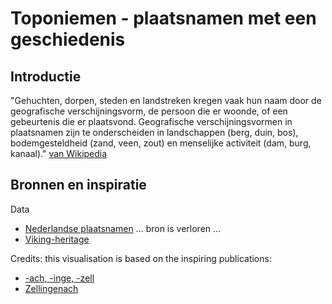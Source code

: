 # Toponiemen - plaatsnamen met een geschiedenis

## Introductie

"Gehuchten, dorpen, steden en landstreken kregen vaak hun naam door de geografische verschijningsvorm, de persoon die er woonde, of een gebeurtenis die er plaatsvond. Geografische verschijningsvormen in plaatsnamen zijn te onderscheiden in landschappen (berg, duin, bos), bodemgesteldheid (zand, veen, zout) en menselijke activiteit (dam, burg, kanaal)." [van Wikipedia](https://nl.wikipedia.org/wiki/Toponiem)


## Bronnen en inspiratie

Data

  * [Nederlandse plaatsnamen]() ... bron is verloren ...
  * [Viking-heritage](https://www.jorvikvikingcentre.co.uk/the-vikings/viking-place-names)
  
Credits: this visualisation is based on the inspiring publications:

  * [-ach, -inge, -zell](http://truth-and-beauty.net/experiments/ach-ingen-zell/)
  * [Zellingenach](http://rud.is/b/2016/01/03/zellingenach-a-visual-exploration-of-the-spatial-patterns-in-the-endings-of-german-town-and-village-names-in-r/)
